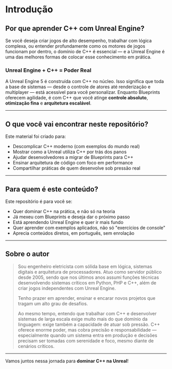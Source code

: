 # Introdução

## Por que aprender C++ com Unreal Engine?

Se você deseja criar jogos de alto desempenho, trabalhar com lógica complexa, ou entender profundamente como os motores de jogos funcionam por dentro, o domínio de C++ é essencial — e a Unreal Engine é uma das melhores formas de colocar esse conhecimento em prática.

### Unreal Engine + C++ = Poder Real

A Unreal Engine 5 é construída com C++ no núcleo. Isso significa que toda a base de sistemas — desde o controle de atores até renderização e multiplayer — está acessível para você personalizar. Enquanto Blueprints oferecem agilidade, é com C++ que você atinge **controle absoluto**, **otimização fina** e **arquitetura escalável**.

---

## O que você vai encontrar neste repositório?

Este material foi criado para:

- Descomplicar C++ moderno (com exemplos do mundo real)
- Mostrar como a Unreal utiliza C++ por trás dos panos
- Ajudar desenvolvedores a migrar de Blueprints para C++
- Ensinar arquitetura de código com foco em performance
- Compartilhar práticas de quem desenvolve sob pressão real

---

## Para quem é este conteúdo?

Este repositório é para você se:

- Quer dominar C++ na prática, e não só na teoria
- Já mexeu com Blueprints e deseja dar o próximo passo
- Está aprendendo Unreal Engine e quer ir mais fundo
- Quer aprender com exemplos aplicados, não só "exercícios de console"
- Aprecia conteúdos diretos, em português, sem enrolação

---

## Sobre o autor

> Sou engenheiro eletricista com sólida base em lógica, sistemas digitais e arquitetura de processadores. Atuo como servidor público desde 2005, sendo que nos últimos anos assumi funções técnicas desenvolvendo sistemas críticos em Python, PHP e C++, além de criar jogos independentes com Unreal Engine.  
>  
> Tenho prazer em aprender, ensinar e encarar novos projetos que tragam um alto grau de desafios.  
>
> Ao mesmo tempo, entendo que trabalhar com C++ e desenvolver sistemas de larga escala exige muito mais do que domínio da linguagem: exige também a capacidade de atuar sob pressão. C++ oferece enorme poder, mas cobra precisão e responsabilidade — especialmente quando um sistema entra em produção e decisões precisam ser tomadas com serenidade e foco, mesmo diante de cenários críticos.

---

Vamos juntos nessa jornada para **dominar C++ na Unreal**!

